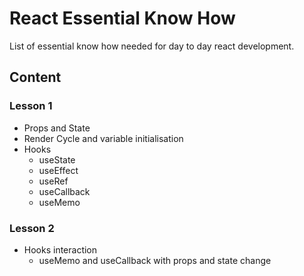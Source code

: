 # React Essential Know How

List of essential know how needed for day to day react development.

## Content

### Lesson 1

- Props and State
- Render Cycle and variable initialisation
- Hooks
  - useState
  - useEffect
  - useRef
  - useCallback
  - useMemo

### Lesson 2

- Hooks interaction
  - useMemo and useCallback with props and state change
